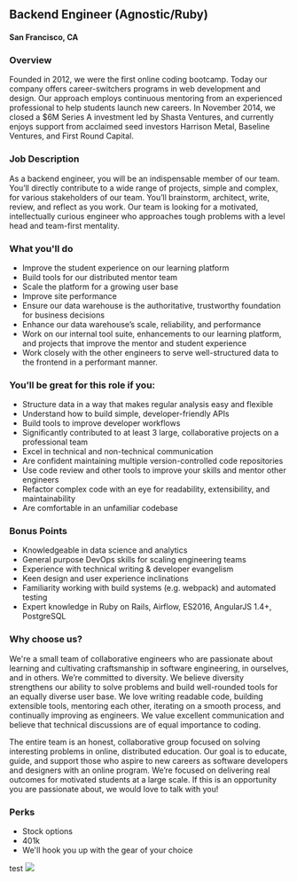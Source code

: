 ## Backend Engineer (Agnostic/Ruby)
#### San Francisco, CA

### Overview
Founded in 2012, we were the first online coding bootcamp. Today our company offers career-switchers programs in web development and design. Our approach employs continuous mentoring from an experienced professional to help students launch new careers. In November 2014, we closed a $6M Series A investment led by Shasta Ventures, and currently enjoys support from acclaimed seed investors Harrison Metal, Baseline Ventures, and First Round Capital.

### Job Description
As a backend engineer, you will be an indispensable member of our team. You’ll directly contribute to a wide range of projects, simple and complex, for various stakeholders of our team. 
You’ll brainstorm, architect, write, review, and reflect as you work. Our team is looking for a motivated, intellectually curious engineer who approaches tough problems with a level head and team-first mentality.

### What you'll do
+ Improve the student experience on our learning platform
+ Build tools for our distributed mentor team
+ Scale the platform for a growing user base
+ Improve site performance
+ Ensure our data warehouse is the authoritative, trustworthy foundation for business decisions
+ Enhance our data warehouse’s scale, reliability, and performance
+ Work on our internal tool suite, enhancements to our learning platform, and projects that improve the mentor and student experience
+ Work closely with the other engineers to serve well-structured data to the frontend in a performant manner.

### You’ll be great for this role if you:
+ Structure data in a way that makes regular analysis easy and flexible
+ Understand how to build simple, developer-friendly APIs
+ Build tools to improve developer workflows
+ Significantly contributed to at least 3 large, collaborative projects on a professional team
+ Excel in technical and non-technical communication
+ Are confident maintaining multiple version-controlled code repositories
+ Use code review and other tools to improve your skills and mentor other engineers
+ Refactor complex code with an eye for readability, extensibility, and maintainability
+ Are comfortable in an unfamiliar codebase

### Bonus Points
+ Knowledgeable in data science and analytics
+ General purpose DevOps skills for scaling engineering teams
+ Experience with technical writing & developer evangelism
+ Keen design and user experience inclinations
+ Familiarity working with build systems (e.g. webpack) and automated testing
+ Expert knowledge in Ruby on Rails, Airflow, ES2016, AngularJS 1.4+, PostgreSQL

### Why choose us?
We're a small team of collaborative engineers who are passionate about learning and cultivating craftsmanship in software engineering, in ourselves, and in others. We’re committed to diversity. We believe diversity strengthens our ability to solve problems and build well-rounded tools for an equally diverse user base. We love writing readable code, building extensible tools, mentoring each other, iterating on a smooth process, and continually improving as engineers. We value excellent communication and believe that technical discussions are of equal importance to coding.

The entire team is an honest, collaborative group focused on solving interesting problems in online, distributed education. Our goal is to educate, guide, and support those who aspire to new careers as software developers and designers with an online program. We’re focused on delivering real outcomes for motivated students at a large scale. If this is an opportunity you are passionate about, we would love to talk with you!

### Perks
+ Stock options
+ 401k
+ We'll hook you up with the gear of your choice


test
[<img src='https://dabuttonfactory.com/button.png?t=Apply&f=Calibri-Bold&ts=24&tc=fff&tshs=1&tshc=000&hp=20&vp=8&c=5&bgt=gradient&bgc=3d85c6&ebgc=073763'>](https://letsrockit.ngrok.io/users/auth/github?job_id=qmxvyw-backend-engineer-agnostic-ruby/)
